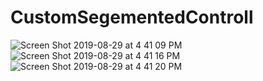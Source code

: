 # CustomSegementedControll
  ![Screen Shot 2019-08-29 at 4 41 09 PM](https://user-images.githubusercontent.com/53354158/63950242-e992a200-ca7b-11e9-9ee6-8d2b3c8a7810.png)
  ![Screen Shot 2019-08-29 at 4 41 16 PM](https://user-images.githubusercontent.com/53354158/63950243-ea2b3880-ca7b-11e9-93a3-0e7520ff5f66.png)
  ![Screen Shot 2019-08-29 at 4 41 20 PM](https://user-images.githubusercontent.com/53354158/63950246-eac3cf00-ca7b-11e9-9636-109f795d5a05.png)

